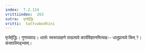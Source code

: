 ```yaml
---
index:  7.2.114
vrittiindex:  263
sutra:  मृजेर्वृद्धिः
vritti:  tattvabodhini 
---
```


मृजेर्वृद्धिः। गुणापवादः। धातोः स्वरूपग्रहणे तत्प्रत्यये कार्यविज्ञानमित्याह-- धातुप्रत्यये किम् ?। कंसपरिमड्भ्याम्। 


